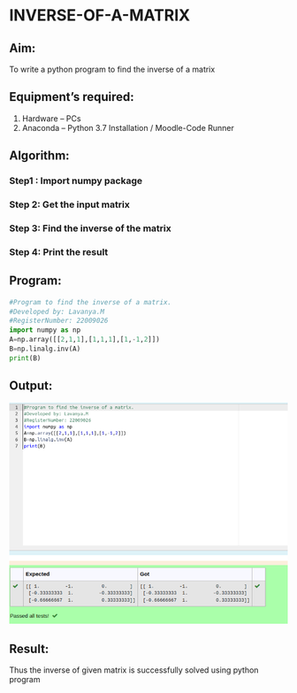 # INVERSE-OF-A-MATRIX
## Aim:

To write a python program to find the inverse of a matrix

## Equipment’s required:
1. 	Hardware – PCs
2. 	Anaconda – Python 3.7 Installation / Moodle-Code Runner

## Algorithm:

### Step1 : Import numpy package
### Step 2: Get the input matrix
### Step 3: Find the inverse of the matrix
### Step 4: Print the result

## Program:
```python
#Program to find the inverse of a matrix.
#Developed by: Lavanya.M
#RegisterNumber: 22009026
import numpy as np
A=np.array([[2,1,1],[1,1,1],[1,-1,2]])
B=np.linalg.inv(A)
print(B)
```
## Output:

![](./output3.png)

## Result:

Thus the inverse of given matrix is successfully solved using python program

